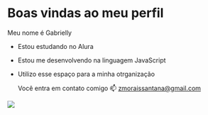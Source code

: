 # Boas vindas ao meu perfil

Meu nome é Gabrielly

- Estou estudando no Alura
- Estou me desenvolvendo na linguagem JavaScript
- Utilizo esse espaço para a minha otrganização

  Você entra em contato comigo 📫
  zmoraissantana@gmail.com

![](https://media1.tenor.com/m/hyfOI3IKoxwAAAAC/mlp-my-little-pony.gif)
